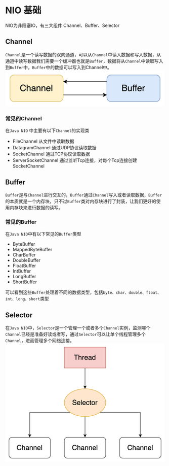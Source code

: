 # NIO 基础
NIO为非阻塞IO，有三大组件 Channel、Buffer、Selector

## Channel
`Channel`是一个读写数据的双向通道，可以从`Channel`中读入数据和写入数据，从通道中读写数据我们需要一个缓冲器也就是`Buffer`，数据将从`Channel`中读取写入到`Buffer`中，`Buffer`中的数据可以写入到Channel中。
![Channel&Buffer关系](images/Channel&Buffer关系.png)
### 常见的Channel
在`Java NIO` 中主要有以下`Channel`的实现类
- FileChannel 从文件中读取数据
- DatagramChannel 通过UDP协议读取数据
- SocketChannel 通过TCP协议读取数据
- ServerSocketChannel 通过监听Tcp连接，对每个Tcp连接创建SocketChannel

## Buffer
`Buffer`是与`Channel`进行交互的，`Buffer`通过`Channel`写入或者读取数据，`Buffer`的本质就是一个内存块，只不过`Buffer`类对内存块进行了封装，让我们更好的使用内存块来进行数据的读写。
### 常见的Buffer
在`Java NIO`中有以下常见的`Buffer`类型
- ByteBuffer
- MappedByteBuffer
- CharBuffer
- DoubleBuffer
- FloatBuffer
- IntBuffer
- LongBuffer
- ShortBuffer

可以看到这些`Buffer`处理着不同的数据类型，包括`byte、char、double、float、int、long、short`类型

## Selector
在`Java NIO`中，`Selector`是一个管理一个或者多个`Channel`实例，监测哪个`Channel`已经是准备好读或者写，通过`Selector`可以让单个线程管理多个`Channel`，进而管理多个网络连接。
![Channel&Selector&Thread关系](images/Channel&Selector&Thread关系.png)